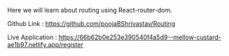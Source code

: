 Here we will learn about routing using React-router-dom.

Github Link : https://github.com/poojaBShrivastav/Routing

Live Application : https://66b62b0e253e390540f4a5d9--mellow-custard-ae1b97.netlify.app/register
